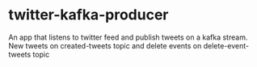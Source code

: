 # twitter-kafka-producer

An app that listens to twitter feed and publish tweets on a kafka stream. New tweets on created-tweets topic and delete events on delete-event-tweets topic
